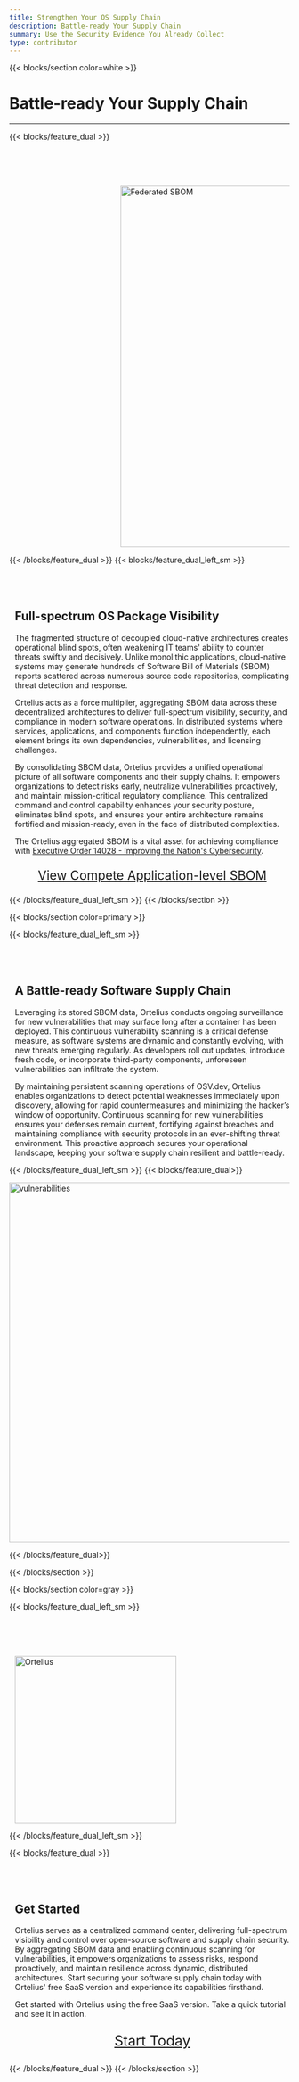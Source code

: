 ```yaml
---
title: Strengthen Your OS Supply Chain
description: Battle-ready Your Supply Chain
summary: Use the Security Evidence You Already Collect
type: contributor
---
```



{{< blocks/section color=white >}}
<div class="col-12">
</div>

<div class="col-12">
<h1 class="text-center">Battle-ready Your Supply Chain</h1>
<hr>
</div>
{{< blocks/feature_dual >}} 

<div style="margin-top:80px;margin-left:200px">

<img src="/images/federatedsbom.png" alt="Federated SBOM" height="649px" width="711px"/>


</div>

{{< /blocks/feature_dual >}} 
{{< blocks/feature_dual_left_sm >}} 


<div style="margin-top:80px;margin-left:10px">

## Full-spectrum OS Package Visibility 

The fragmented structure of decoupled cloud-native architectures creates operational blind spots, often weakening IT teams' ability to counter threats swiftly and decisively. Unlike monolithic applications, cloud-native systems may generate hundreds of Software Bill of Materials (SBOM) reports scattered across numerous source code repositories, complicating threat detection and response.

Ortelius acts as a force multiplier, aggregating SBOM data across these decentralized architectures to deliver full-spectrum visibility, security, and compliance in modern software operations. In distributed systems where services, applications, and components function independently, each element brings its own dependencies, vulnerabilities, and licensing challenges.

By consolidating SBOM data, Ortelius provides a unified operational picture of all software components and their supply chains. It empowers organizations to detect risks early, neutralize vulnerabilities proactively, and maintain mission-critical regulatory compliance. This centralized command and control capability enhances your security posture, eliminates blind spots, and ensures your entire architecture remains fortified and mission-ready, even in the face of distributed complexities.

The Ortelius aggregated SBOM is a vital asset for achieving compliance with [Executive Order 14028 - Improving the Nation's Cybersecurity](https://www.gsa.gov/technology/it-contract-vehicles-and-purchasing-programs/information-technology-category/it-security/executive-order-14028).



<div style="font-size:1.6em;text-align:center;margin-top:10px;">

[View Compete Application-level SBOM](/images/application-sbom.pdf)

</div>

</div>

{{< /blocks/feature_dual_left_sm >}} 
{{< /blocks/section >}}


{{< blocks/section color=primary >}}


{{< blocks/feature_dual_left_sm >}} 

<div style="margin-top:80px;margin-left:10px">

## A Battle-ready Software Supply Chain

Leveraging its stored SBOM data, Ortelius conducts ongoing surveillance for new vulnerabilities that may surface long after a container has been deployed. This continuous vulnerability scanning is a critical defense measure, as software systems are dynamic and constantly evolving, with new threats emerging regularly. As developers roll out updates, introduce fresh code, or incorporate third-party components, unforeseen vulnerabilities can infiltrate the system.

By maintaining persistent scanning operations of OSV.dev, Ortelius enables organizations to detect potential weaknesses immediately upon discovery, allowing for rapid countermeasures and minimizing the hacker’s window of opportunity. Continuous scanning for new vulnerabilities ensures your defenses remain current, fortifying against breaches and maintaining compliance with security protocols in an ever-shifting threat environment. This proactive approach secures your operational landscape, keeping your software supply chain resilient and battle-ready.

</div>

{{< /blocks/feature_dual_left_sm >}} 
{{< blocks/feature_dual>}} 

<div class="col-center">

<img src="/images/fullscreen-vulnerabilities.png" alt="vulnerabilities" height="646px" width="1095px" />
</div>

{{< /blocks/feature_dual>}} 

{{< /blocks/section >}}



{{< blocks/section color=gray >}}
<div class="col-12">
</div>

{{< blocks/feature_dual_left_sm >}} 


<div style="margin-top:80px;margin-left:10px">

<img src="/images/Otelius-transparent1-300x290.png" alt="Ortelius" height="300px" width="290px"/>
</div>

{{< /blocks/feature_dual_left_sm >}} 

{{< blocks/feature_dual >}}

<div style="margin-top:80px;margin-left:10px">

## Get Started

Ortelius serves as a centralized command center, delivering full-spectrum visibility and control over open-source software and supply chain security. By aggregating SBOM data and enabling continuous scanning for vulnerabilities, it empowers organizations to assess risks, respond proactively, and maintain resilience across dynamic, distributed architectures. Start securing your software supply chain today with Ortelius' free SaaS version and experience its capabilities firsthand.

Get started with Ortelius using the free SaaS version. Take a quick tutorial and see it in action. 

<div style="font-size:1.8em;text-align:center;margin-top:10px">

[Start Today](https://www.deployhub.com/deployhub-team/) 
</div>

</div>

{{< /blocks/feature_dual >}}
{{< /blocks/section >}}

